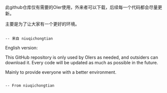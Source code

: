 此github仓库仅有需要的OIer使用，外来者可以下载，后续每一个代码都会尽量更新。

主要是为了让大家有一个更好的环境。

                                                                                                    -- 来自 niuqichongtian

English version:

This GitHub repository is only used by OIers as needed, and outsiders can download it. Every code will be updated as much as possible in the future.

Mainly to provide everyone with a better environment.

                                                                                                    -- From niuqichongtian
